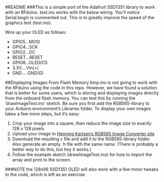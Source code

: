 #README
###This is a simple port of the Adafruit SSD1351 library to work with an RFduino. test.ino works with the below wiring. You'll notice Serial.begin is commented out. This is to greatly improve the speed of the graphics test (test.ino).

Wire up your OLED as follows:

* GPIO5...MOSI
* GPIO4...SCK
* GPIO2...DC
* RESET...RESET
* GPIO6...OLED/CS
* 3.3V....Vin(+)
* GND.....GND(G)

##Displaying Images From Flash Memory
bmp.ino is not going to work with the RFduino using the code in this repo. However, we have found a solution that is better for some users, which is storing and displaying images directly from the onboard flash memory. You can test this by running the ‘drawImageTest.ino’ sketch. Be sure you first add the RGB565-library to your Arduino environment’s Libraries folder. To display your own images takes a few more steps, but it’s easy:
1. Crop your image into a square, then reduce the image size to exactly 128 x 128 pixels
2. Upload your image to [Henning Karlsen’s RGB565 Image Converter site](http://www.henningkarlsen.com/electronics/t_imageconverter565.php)
3. Download the resulting c file and add it to the RGB565-library folder. Also generate an empty .h file with the same name. (There is probably a better way to do this, but hey it works.)
4. Follow the example sketch (drawImageTest.ino) for how to import the array and print to the screen.

###NOTE the 128x96 SSD1351 OLED will also work with a few minor tweaks to the code, which is left as an exercise. 